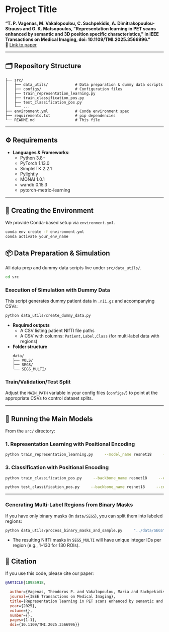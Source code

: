 # Project Title

**“T. P. Vagenas, M. Vakalopoulou, C. Sachpekidis, A. Dimitrakopoulou-Strauss and G. K. Matsopoulos, "Representation learning in PET scans enhanced by semantic and 3D position specific characteristics," in IEEE Transactions on Medical Imaging, doi: 10.1109/TMI.2025.3566996.”**  
🔗 [Link to paper](https://ieeexplore.ieee.org/document/10985918)

---

## 🗂️ Repository Structure

```
├── src/
│   ├── data_utils/            # Data preparation & dummy data scripts
│   ├── configs/               # Configuration files
│   ├── train_representation_learning.py
│   ├── train_classification_pos.py
│   ├── test_classification_pos.py
│   └── ...
├── environment.yml            # Conda environment spec
├── requirements.txt           # pip dependencies
└── README.md                  # This file
```

---

## ⚙️ Requirements

- **Languages & Frameworks**:  
  - Python 3.8+  
  - PyTorch 1.13.0  
  - SimpleITK 2.2.1  
  - Pylightly  
  - MONAI 1.0.1  
  - wandb 0.15.3  
  - pytorch-metric-learning  


---

## 🐍 Creating the Environment

We provide Conda-based setup via `environment.yml`.

```bash
conda env create -f environment.yml
conda activate your_env_name
```

## 📦 Data Preparation & Simulation

All data‐prep and dummy‐data scripts live under `src/data_utils/`.

```bash
cd src
```

### Execution of Simulation with Dummy Data

This script generates dummy patient data in `.nii.gz` and accompanying CSVs:

```bash
python data_utils/create_dummy_data.py
```

- **Required outputs**  
  - A CSV listing patient NIfTI file paths  
  - A CSV with columns: `Patient,Label,Class` (for multi‐label data with regions)  
- **Folder structure**  
  ```
  data/
  ├── VOLS/
  ├── SEGS/
  └── SEGS_MULTI/
  ```


### Train/Validation/Test Split

Adjust the `MAIN_PATH` variable in your config files (`configs/`) to point at the appropriate CSVs to control dataset splits.

---

## 🚀 Running the Main Models

From the `src/` directory:

### 1. Representation Learning with Positional Encoding

```bash
python train_representation_learning.py     --model_name resnet18     --config configs/config.py
```

### 3. Classification with Positional Encoding

```bash
python train_classification_pos.py     --backbone_name resnet18     --config configs/config_classification.py
```

```bash
python test_classification_pos.py     --backbone_name resnet18     --config configs/config_classification.py
```

---


### Generating Multi‐Label Regions from Binary Masks

If you have only binary masks (in `data/SEGS`), you can split them into labeled regions:

```bash
python data_utils/process_binary_masks_and_sample.py     "../data/SEGS" "../data/SEGS_MULTI"
```

- The resulting NIfTI masks in `SEGS_MULTI` will have unique integer IDs per region (e.g., 1–130 for 130 ROIs).

## 📑 Citation

If you use this code, please cite our paper:

```bibtex
@ARTICLE{10985918,

  author={Vagenas, Theodoros P. and Vakalopoulou, Maria and Sachpekidis, Christos and Dimitrakopoulou-Strauss, Antonia and Matsopoulos, George K.},
  journal={IEEE Transactions on Medical Imaging}, 
  title={Representation learning in PET scans enhanced by semantic and 3D position specific characteristics}, 
  year={2025},
  volume={},
  number={},
  pages={1-1},
  doi={10.1109/TMI.2025.3566996}}

```

